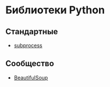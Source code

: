 # Библиотеки Python

## Стандартные 

- [subprocess](subprocess)

## Сообщество

- [BeautifulSoup](beautifulsoup)
